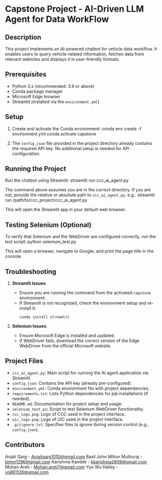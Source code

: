 # Capstone Project - AI-Driven LLM Agent for Data WorkFlow

## Description
This project implements an AI-powered chatbot for vehicle data workflow. It enables users to query vehicle-related information, fetches data from relevant websites and displays it in user-friendly formats.

## Prerequisites
- Python 3.x (recommended: 3.9 or above)
- Conda package manager
- Microsoft Edge browser
- Streamlit (installed via the `environment.yml`)

## Setup
1. Create and activate the Conda environment: 
conda env create -f environment.yml conda activate capstone

2. The `config.json` file provided in the project directory already contains the required API key. No additional setup is needed for API configuration.

## Running the Project
Run the chatbot using Streamlit:
streamlit run ccc_ai_agent.py

The command above assumes you are in the correct directory. If you are not, provide the relative or absolute path to `ccc_ai_agent.py`.
e.g.: streamlit run /path/to/ccc_project/ccc_ai_agent.py

This will open the Streamlit app in your default web browser.

## Testing Selenium (Optional)
To verify that Selenium and the WebDriver are configured correctly, run the test script: 
python selenium_test.py

This will open a browser, navigate to Google, and print the page title in the console.

## Troubleshooting
1. **Streamlit Issues**:
   - Ensure you are running the command from the activated `capstone` environment.
   - If Streamlit is not recognized, check the environment setup and re-install it:
     ```
     conda install streamlit
     ```

2. **Selenium Issues**:
   - Ensure Microsoft Edge is installed and updated.
   - If WebDriver fails, download the correct version of the Edge WebDriver from the official Microsoft website.

## Project Files
- `ccc_ai_agent.py`: Main script for running the AI agent application via Streamlit.
- `config.json`: Contains the API key (already pre-configured).
- `environment.yml`: Conda environment file with project dependencies.
- `requirements.txt`: Lists Python dependencies for pip installations (if needed).
- `README.md`: Documentation for project setup and usage.
- `selenium_test.py`: Script to test Selenium WebDriver functionality.
- `ccc_logo.png`: Logo of CCC used in the project interface.
- `uic_logo.png`: Logo of UIC used in the project interface.
- `.gitignore.txt`: Specifies files to ignore during version control (e.g., `config.json`).

## Contributors
Anjali Garg - Anjaligarg1010@gmail.com
Basil John Milton Muthuraj - bjmm1296@gmail.com
Karishma Kamble - kkarishma2809@gmail.com
Mohan Areti - Mohan.areti7@gmail.com
Yun Wu Hailey - yo861128@gmail.com

